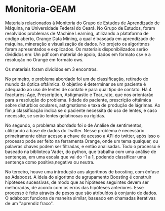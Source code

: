 # Monitoria-GEAM
Materiais relacionados à Monitoria do Grupo de Estudos de Aprendizado de Máquina, na Universidade Federal do Ceará.
No Grupo de Estudos, foram resolvidos problemas de Machine Learning, utilizando a plataforma de código aberto, Orange Data Mining, a qual é baseada em aprendizado de máquina, mineração e visualização de dados. No projeto os algoritmos foram apresentados e explicados. Os materiais disponibilizados serão divididos em: Um pdf com material de apoio, dados em formato csv e a resolução no Orange em formato ows.

Os materiais foram divididos em 3 encontros.

No primeiro, o problema abordado foi um de classificação, retirado do mundo da óptica oftálmica. O objetivo é
determinar se um paciente é adequado ao uso de lentes de contato e para
qual tipo de contato. Há 4 feactures: Age, Prescription, Astigmastic e Tear_rate, que nos
orientarão para a resolução do problema. (Idade do paciente, prescrição
oftálmica sobre distúrbios oculares, astigmatismo e taxa de produção de lágrimas. Ao fim,a classificação indica se o paciente necessita do uso de lentes, e caso necessite, se serão lentes
gelatinosas ou rígidas.

No segundo, o problema abordado foi o de Análise de sentimentos, utilizando a base de dados do Twitter. Nesse problema é necessário primeiramente obter acesso a chave de acesso a API do twitter, após isso o processo pode ser feito na ferramenta Orange, onde um tema qualquer, ou palavras chaves podem ser filtradas, e então analisadas. Todo o processo é baseado na biblioteca Vader, do python, que trabalha com uma análise de sentenças, em uma escala que vai do -1 a 1, podendo classificar uma sentença como positiva,negativa ou neutra.

No terceiro, houve uma introdução aos algoritmos de boosting, com ênfase ao Adaboost. A ideia do algoritmo de agrupamento Boosting é construir hipóteses sucessivas, de modo que as hipóteses seguintes devem ser melhoradas, de
acordo com os erros das hipóteses anteriores. Esse processo é feito através
de pesos que são atribuídos à conjunto de dados. O adaboost funciona de maneira similar, baseado em chamadas iterativas de um "aprendiz fraco".

